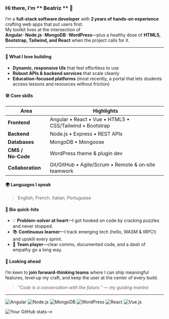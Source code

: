 ### Hi there, I’m ** Beatriz ** 👋

I’m a **full‑stack software developer** with **2 years of hands‑on experience** crafting web apps that put users first.  
My toolkit lives at the intersection of **Angular · Node.js · MongoDB · WordPress**—plus a healthy dose of **HTML5, Bootstrap, Tailwind, and React** when the project calls for it.

---

#### 🌟 What I love building
- **Dynamic, responsive UIs** that feel effortless to use  
- **Robust APIs & backend services** that scale cleanly  
- **Education‑focused platforms** (most recently, a portal that lets students access lessons and resources without friction)

#### 🛠  Core skills
| Area | Highlights |
|------|------------|
| **Frontend** | Angular • React • Vue • HTML5 • CSS/Tailwind • Bootstrap |
| **Backend**  | Node.js • Express • REST APIs |
| **Databases**| MongoDB • Mongoose |
| **CMS / No‑Code** | WordPress theme & plugin dev |
| **Collaboration** | Git/GitHub • Agile/Scrum • Remote & on‑site teamwork |

#### 🌍 Languages I speak
> English, French, Italian, Portuguese

#### 🚀 Bio quick‑hits
- 💡 **Problem‑solver at heart**—I got hooked on code by cracking puzzles and never stopped.  
- 📚 **Continuous learner**—I track emerging tech (hello, WASM & tRPC!) and upskill every sprint.  
- 🤝 **Team player**—clear comms, documented code, and a dash of empathy go a long way.  

#### 🎯 Looking ahead
I’m keen to **join forward‑thinking teams** where I can ship meaningful features, level‑up my craft, and keep the user at the center of every build.

> _“Code is a conversation with the future.” — my guiding mantra_

---


![Angular](https://img.shields.io/badge/-Angular-DD0031?logo=angular&logoColor=white)
![Node.js](https://img.shields.io/badge/-Node.js-339933?logo=nodedotjs&logoColor=white)
![MongoDB](https://img.shields.io/badge/-MongoDB-47A248?logo=mongodb&logoColor=white)
![WordPress](https://img.shields.io/badge/-WordPress-21759B?logo=wordpress&logoColor=white)
![React](https://img.shields.io/badge/-React-61DAFB?logo=react&logoColor=black)
![Vue.js](https://img.shields.io/badge/-Vue.js-4FC08D?logo=vuedotjs&logoColor=white)



![Your GitHub stats](https://github-readme-stats.vercel.app/api?username=Beatrizcccarvalho&show_icons=true&theme=default)-->


